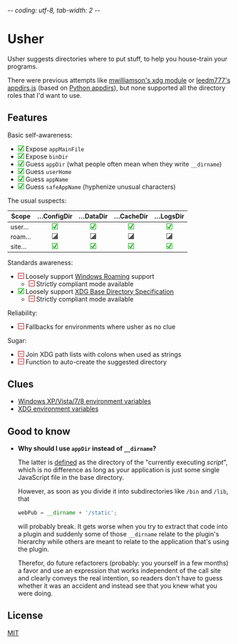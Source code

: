 -*- coding: utf-8, tab-width: 2 -*-

Usher
=====

Usher suggests directories where to put stuff,
to help you house-train your programs.

There were previous attempts like [mwilliamson's xdg module][npm-xdg] or
[leedm777's appdirs.js][appdirs-js] (based on [Python appdirs][appdirs-py]),
but none supported all the directory roles that I'd want to use.


Features
--------
Basic self-awareness:
* ![☑][ck-hz] Expose `appMainFile`
* ![☑][ck-hz] Expose `binDir`
* ![☑][ck-hz] Guess `appDir` (what people often mean when they write `__dirname`)
* ![☑][ck-hz] Guess `userHome`
* ![☑][ck-hz] Guess `appName`
* ![☑][ck-hz] Guess `safeAppName` (hyphenize unusual characters)

The usual suspects:

| Scope | …ConfigDir  | …DataDir    | …CacheDir   | …LogsDir    |
| ----- |:-----------:|:-----------:|:-----------:|:-----------:|
| user… | ![☑][ck-hz] | ![☑][ck-hz] | ![☑][ck-hz] | ![☑][ck-hz] |
| roam… | ![◪][ck-pt] | ![◪][ck-pt] | ![◪][ck-pt] | ![◪][ck-pt] |
| site… | ![☑][ck-hz] | ![☑][ck-hz] | ![☑][ck-hz] | ![☑][ck-hz] |

Standards awareness:
* ![☐][ck-no] Loosely support [Windows Roaming][win-roam] support
  * ![☐][ck-no] Strictly compliant mode available
* ![☑][ck-hz] Loosely support [XDG Base Directory Specification][xdg-dirs]
  * ![☐][ck-no] Strictly compliant mode available

Reliability:
* ![☐][ck-no] Fallbacks for environments where usher as no clue

Sugar:
* ![☐][ck-no] Join XDG path lists with colons when used as strings
* ![☐][ck-no] Function to auto-create the suggested directory


Clues
-----
* [Windows XP/Vista/7/8 environment variables][win-vars]
* [XDG environment variables][xdg-dirs]


Good to know
------------

* __Why should I use `appDir` instead of `__dirname`?__

  The latter is [defined][nodeapi-dirname] as the directory of the "currently
  executing _script_", which is no difference as long as your application is
  just some single JavaScript file in the base directory.

  However, as soon as you divide it into subdirectories like `/bin` and `/lib`,
  that
  ```javascript
  webPub = __dirname + '/static';
  ```
  will probably break.
  It gets worse when you try to extract that code into a plugin and suddenly
  some of those `__dirname` relate to the plugin's hierarchy while others are
  meant to relate to the application that's using the plugin.

  Therefor, do future refactorers (probably: you yourself in a few months)
  a favor and use an expression that works independent of the call site and
  clearly conveys the real intention, so readers don't have to guess whether
  it was an accident and instead see that you knew what you were doing.




License
-------

[MIT](LICENSE.MIT.md)


  [xdg-dirs]: http://standards.freedesktop.org/basedir-spec/basedir-spec-latest.html
  [win-roam]: http://technet.microsoft.com/en-us/library/cc766489%28WS.10%29.aspx
  [win-vars]: http://www.askvg.com/list-of-environment-variables-in-windows-xp-vista-and-7/
  [npm-xdg]: https://www.npmjs.org/package/xdg
  [appdirs-js]: https://github.com/building5/appdirsjs
  [appdirs-py]: https://pypi.python.org/pypi/appdirs
  [nodeapi-dirname]: http://nodejs.org/api/globals.html#globals_dirname
  [ck-hz]: https://raw.githubusercontent.com/mk-pmb/misc/master/gfm-util/img/checkmark-has.gif# "☑"
  [ck-pt]: https://raw.githubusercontent.com/mk-pmb/misc/master/gfm-util/img/checkmark-partial.gif# "◪"
  [ck-no]: https://raw.githubusercontent.com/mk-pmb/misc/master/gfm-util/img/checkmark-minus.gif# "☐"

